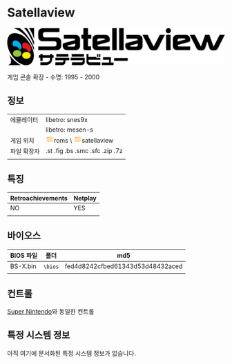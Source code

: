 # Satellaview

![](./title.svg)

게임 콘솔 확장 - 수명: 1995 - 2000


## 정보

|||
|---|---|
| 에뮬레이터 | libetro: snes9x |
|           | libetro: mesen-s |
| 게임 위치 | ![](./../../icon.png)roms \ ![](./../../icon.png)satellaview |
| 파일 확장자 | .st .fig .bs .smc .sfc .zip .7z |
|||


## 특징

| Retroachievements | Netplay |
|---|---|
| NO | YES |
|||


## 바이오스

| BIOS 파일 | 폴더 | md5 |
|---|---|---|
| BS-X.bin | `\bios` | fed4d8242cfbed61343d53d48432aced |
|||


## 컨트롤

[Super Nintendo](https://github.com/kokily/retrobat-guide/tree/main/04-System-Emulators/02-Supported%20Game%20Systems/01-Game%20Consoles/15-Nintendo%20(game%20consoles)/04-Super%20Nintendo%20Entertainment%20System%20-%20Super%20Famicom#컨트롤)와 동일한 컨트롤


## 특정 시스템 정보
아직 여기에 문서화된 특정 시스템 정보가 없습니다.